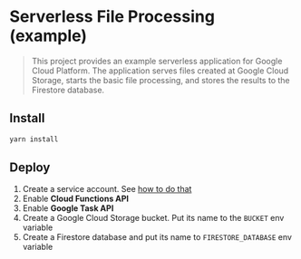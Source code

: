# Serverless File Processing (example)

> This project provides an example serverless application for Google Cloud Platform. The application serves files created at Google Cloud Storage, starts the basic file processing, and stores the results to the Firestore database.

## Install

```bash
yarn install
```

## Deploy

1. Create a service account. See [how to do that](./.gcloud/README.md)
1. Enable **Cloud Functions API**
1. Enable **Google Task API**
1. Create a Google Cloud Storage bucket. Put its name to the `BUCKET` env variable
1. Create a Firestore database and put its name to `FIRESTORE_DATABASE` env variable
